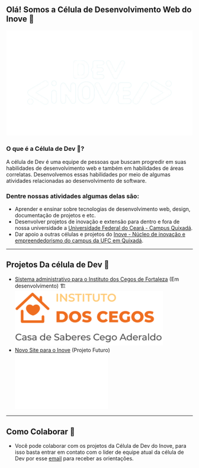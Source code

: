 ## Olá! Somos a Célula de Desenvolvimento Web do Inove 👋

<div align="center" >
    <img src="profile/images/LOGO-DEV-INOVE-no-bg.png" alt= “” width="600em">
</div>

### O que é a Célula de Dev 🤔?

A célula de Dev é uma equipe de pessoas que buscam progredir em suas habilidades de desenvolvimento web e também em habilidades de áreas correlatas. Desenvolvemos essas habilidades por meio de algumas atividades relacionadas ao desenvolvimento de software.

### Dentre nossas atividades algumas delas são:
- Aprender e ensinar sobre tecnologias de desenvolvimento web, design, documentação de projetos e etc. 
- Desenvolver projetos de inovação e extensão para dentro e fora de nossa universidade a [Universidade Federal do Ceará - Campus Quixadá](https://www.quixada.ufc.br/campus/).
- Dar apoio a outras células e projetos do [Inove - Núcleo de inovação e empreendedorismo do campus da UFC em Quixadá](https://inove.quixada.ufc.br/).

---
## Projetos Da célula de Dev 🚀
- [Sistema administrativo para o Instituto dos Cegos de Fortaleza](https://github.com/dev-inove/Projeto-IDC) (Em desenvolvimento) 🏗️
    <div>
        <img src="profile/images/logo.svg" alt= “” width="400em">
    </div>
- [Novo Site para o Inove](https://github.com/dev-inove/Projeto_Site_Inove_2.0) (Projeto Futuro) 
    <div>
        <img src="profile/images/inove-logo.png" alt= “” width="250em">
    </div>

---

## Como Colaborar 🤝
- Você pode colaborar com os projetos da Célula de Dev do Inove, para isso basta entrar em contato com o lider de equipe atual da célula de Dev por esse [email](mailto:juandbpimentel@alu.ufc.br) para receber as orientações.
